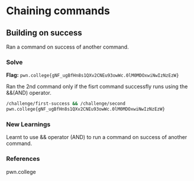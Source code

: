 # Chaining commands

## Building on success
Ran a command on success of another command.

### Solve
**Flag:** `pwn.college{gNF_ugBfHn8s1QXv2CNEu93owWc.0lM0MDOxwiNwIzNzEzW}`

Ran the 2nd command only if the fisrt command successfly runs using the &&(AND) operator.

```bash
/challenge/first-success && /challenge/second
pwn.college{gNF_ugBfHn8s1QXv2CNEu93owWc.0lM0MDOxwiNwIzNzEzW}
```

### New Learnings
Learnt to use && operator (AND) to run a command on success of another command.

### References 
pwn.college
